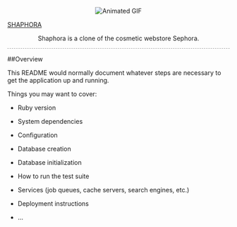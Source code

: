 
<p align="center">
  <img src="https://github.com/shannale/Shaphora/blob/main/makeup.gif" alt="Animated GIF">
</p>

<div text-align="center">
  <a href="https://shaphora-e331876b9fde.herokuapp.com/">SHAPHORA</a>
</div>

<p align="center">
  Shaphora is a clone of the cosmetic webstore Sephora.
  <hr style="border: none; border-top: 1px dashed #999; background-color: transparent;">
</p>

##Overview

This README would normally document whatever steps are necessary to get the
application up and running.

Things you may want to cover:

* Ruby version

* System dependencies

* Configuration

* Database creation

* Database initialization

* How to run the test suite

* Services (job queues, cache servers, search engines, etc.)

* Deployment instructions

* ...
